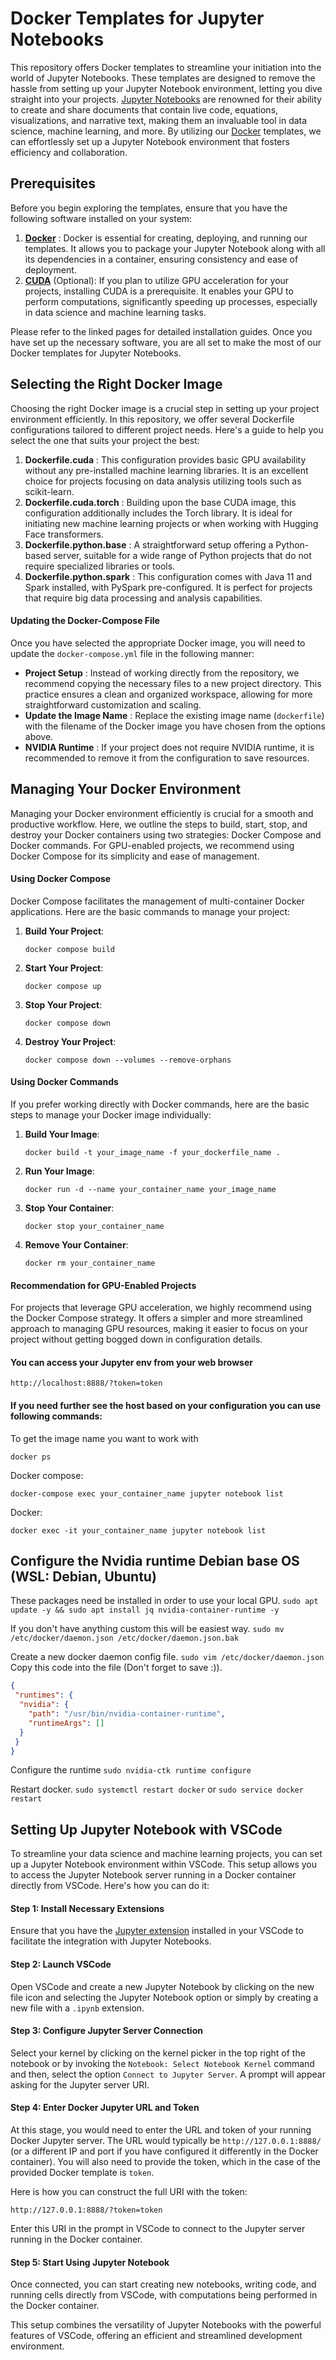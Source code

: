 # Docker Templates for Jupyter Notebooks

This repository offers Docker templates to streamline your initiation into the world of Jupyter Notebooks. These templates are designed to remove the hassle from setting up your Jupyter Notebook environment, letting you dive straight into your projects. [Jupyter Notebooks](https://jupyter.org/) are renowned for their ability to create and share documents that contain live code, equations, visualizations, and narrative text, making them an invaluable tool in data science, machine learning, and more. By utilizing our [Docker](https://www.docker.com/) templates, we can effortlessly set up a Jupyter Notebook environment that fosters efficiency and collaboration.

## Prerequisites

Before you begin exploring the templates, ensure that you have the following software installed on your system:

1. **[Docker](https://docs.docker.com/get-docker/)** : Docker is essential for creating, deploying, and running our templates. It allows you to package your Jupyter Notebook along with all its dependencies in a container, ensuring consistency and ease of deployment.
2. **[CUDA](https://developer.nvidia.com/cuda-toolkit)** (Optional): If you plan to utilize GPU acceleration for your projects, installing CUDA is a prerequisite. It enables your GPU to perform computations, significantly speeding up processes, especially in data science and machine learning tasks.

Please refer to the linked pages for detailed installation guides. Once you have set up the necessary software, you are all set to make the most of our Docker templates for Jupyter Notebooks.

## Selecting the Right Docker Image

Choosing the right Docker image is a crucial step in setting up your project environment efficiently. In this repository, we offer several Dockerfile configurations tailored to different project needs. Here's a guide to help you select the one that suits your project the best:

1. **Dockerfile.cuda** : This configuration provides basic GPU availability without any pre-installed machine learning libraries. It is an excellent choice for projects focusing on data analysis utilizing tools such as scikit-learn.
2. **Dockerfile.cuda.torch** : Building upon the base CUDA image, this configuration additionally includes the Torch library. It is ideal for initiating new machine learning projects or when working with Hugging Face transformers.
3. **Dockerfile.python.base** : A straightforward setup offering a Python-based server, suitable for a wide range of Python projects that do not require specialized libraries or tools.
4. **Dockerfile.python.spark** : This configuration comes with Java 11 and Spark installed, with PySpark pre-configured. It is perfect for projects that require big data processing and analysis capabilities.

#### Updating the Docker-Compose File

Once you have selected the appropriate Docker image, you will need to update the `docker-compose.yml` file in the following manner:

* **Project Setup** : Instead of working directly from the repository, we recommend copying the necessary files to a new project directory. This practice ensures a clean and organized workspace, allowing for more straightforward customization and scaling.
* **Update the Image Name** : Replace the existing image name (`dockerfile`) with the filename of the Docker image you have chosen from the options above.
* **NVIDIA Runtime** : If your project does not require NVIDIA runtime, it is recommended to remove it from the configuration to save resources.

## Managing Your Docker Environment

Managing your Docker environment efficiently is crucial for a smooth and productive workflow. Here, we outline the steps to build, start, stop, and destroy your Docker containers using two strategies: Docker Compose and Docker commands. For GPU-enabled projects, we recommend using Docker Compose for its simplicity and ease of management.

#### Using Docker Compose

Docker Compose facilitates the management of multi-container Docker applications. Here are the basic commands to manage your project:

1. **Build Your Project**:

   ```
   docker compose build
   ```
2. **Start Your Project**:

   ```
   docker compose up
   ```
3. **Stop Your Project**:

   ```
   docker compose down
   ```
4. **Destroy Your Project**:

   ```
   docker compose down --volumes --remove-orphans
   ```

#### Using Docker Commands

If you prefer working directly with Docker commands, here are the basic steps to manage your Docker image individually:

1. **Build Your Image**:

   ```
   docker build -t your_image_name -f your_dockerfile_name .
   ```
2. **Run Your Image**:

   ```
   docker run -d --name your_container_name your_image_name
   ```
3. **Stop Your Container**:

   ```
   docker stop your_container_name
   ```
4. **Remove Your Container**:

   ```
   docker rm your_container_name
   ```

#### Recommendation for GPU-Enabled Projects

For projects that leverage GPU acceleration, we highly recommend using the Docker Compose strategy. It offers a simpler and more streamlined approach to managing GPU resources, making it easier to focus on your project without getting bogged down in configuration details.

#### You can access your Jupyter env from your web browser

`http://localhost:8888/?token=token`

#### If you need further see the host based on your configuration you can use following commands:

To get the image name you want to work with

`docker ps`

Docker compose:

`docker-compose exec your_container_name jupyter notebook list`

Docker:

`docker exec -it your_container_name jupyter notebook list`

## Configure the Nvidia runtime Debian base OS (WSL: Debian, Ubuntu)

These packages need be installed in order to use your local GPU.
`sudo apt update -y && sudo apt install jq nvidia-container-runtime -y`

If you don't have anything custom this will be easiest way.
`sudo mv /etc/docker/daemon.json /etc/docker/daemon.json.bak`

Create a new docker daemon config file.
`sudo vim /etc/docker/daemon.json`
Copy this code into the file (Don't forget to save :)).

```json
{
 "runtimes": {
  "nvidia": {
    "path": "/usr/bin/nvidia-container-runtime",
    "runtimeArgs": []
  }
 }
}
```

Configure the runtime
`sudo nvidia-ctk runtime configure`

Restart docker.
`sudo systemctl restart docker`
or
`sudo service docker restart`

## Setting Up Jupyter Notebook with VSCode

To streamline your data science and machine learning projects, you can set up a Jupyter Notebook environment within VSCode. This setup allows you to access the Jupyter Notebook server running in a Docker container directly from VSCode. Here's how you can do it:

#### Step 1: Install Necessary Extensions

Ensure that you have the [Jupyter extension](https://marketplace.visualstudio.com/items?itemName=ms-toolsai.jupyter) installed in your VSCode to facilitate the integration with Jupyter Notebooks.

#### Step 2: Launch VSCode

Open VSCode and create a new Jupyter Notebook by clicking on the new file icon and selecting the Jupyter Notebook option or simply by creating a new file with a `.ipynb` extension.

#### Step 3: Configure Jupyter Server Connection

Select your kernel by clicking on the kernel picker in the top right of the notebook or by invoking the `Notebook: Select Notebook Kernel` command and then, select the option `Connect to Jupyter Server`. A prompt will appear asking for the Jupyter server URI.

#### Step 4: Enter Docker Jupyter URL and Token

At this stage, you would need to enter the URL and token of your running Docker Jupyter server. The URL would typically be `http://127.0.0.1:8888/` (or a different IP and port if you have configured it differently in the Docker container). You will also need to provide the token, which in the case of the provided Docker template is `token`.

Here is how you can construct the full URI with the token:

```
http://127.0.0.1:8888/?token=token
```

Enter this URI in the prompt in VSCode to connect to the Jupyter server running in the Docker container.

#### Step 5: Start Using Jupyter Notebook

Once connected, you can start creating new notebooks, writing code, and running cells directly from VSCode, with computations being performed in the Docker container.

This setup combines the versatility of Jupyter Notebooks with the powerful features of VSCode, offering an efficient and streamlined development environment.
